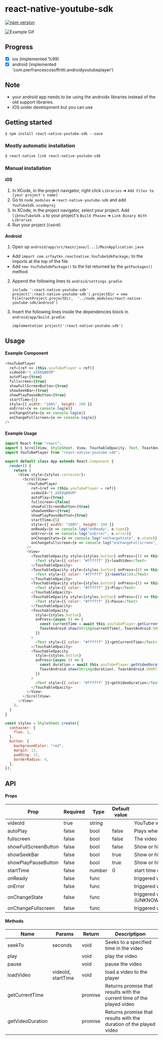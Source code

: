 
# react-native-youtube-sdk

[![npm version](https://badge.fury.io/js/react-native-youtube-sdk.svg)](https://badge.fury.io/js/react-native-youtube-sdk)

![Example Gif](https://sharelist2me.s3-eu-west-1.amazonaws.com/repo/example.gif)

## Progress

- [x] ios (implemented %99) 
- [x] android (implemented 'com.pierfrancescosoffritti.androidyoutubeplayer')

## Note
- your android app needs to be using the androidx libraries instead of the old support libraries.
- iOS under development but you can use
## Getting started

`$ npm install react-native-youtube-sdk --save`

### Mostly automatic installation

`$ react-native link react-native-youtube-sdk`

### Manual installation


#### iOS

1. In XCode, in the project navigator, right click `Libraries` ➜ `Add Files to [your project's name]`
2. Go to `node_modules` ➜ `react-native-youtube-sdk` and add `YouTubeSdk.xcodeproj`
3. In XCode, in the project navigator, select your project. Add `libYouTubeSdk.a` to your project's `Build Phases` ➜ `Link Binary With Libraries`
4. Run your project (`Cmd+R`)

#### Android

1. Open up `android/app/src/main/java/[...]/MainApplication.java`
  - Add `import com.srfaytkn.reactnative.YouTubeSdkPackage;` to the imports at the top of the file
  - Add `new YouTubeSdkPackage()` to the list returned by the `getPackages()` method
2. Append the following lines to `android/settings.gradle`:
  	```
  	include ':react-native-youtube-sdk'
  	project(':react-native-youtube-sdk').projectDir = new File(rootProject.projectDir, 	'../node_modules/react-native-youtube-sdk/android')
  	```
3. Insert the following lines inside the dependencies block in `android/app/build.gradle`:
  	```
    implementation project(':react-native-youtube-sdk')
  	```
## Usage

#### Example Component
````javascript
<YouTubePlayer
  ref={ref => (this.youTubePlayer = ref)}
  videoId="t_aIEOqB8VM"
  autoPlay={true}
  fullscreen={true}
  showFullScreenButton={true}
  showSeekBar={true}
  showPlayPauseButton={true}
  startTime={5}
  style={{ width: "100%", height: 200 }}
  onError={e => console.log(e)}
  onChangeState={e => console.log(e)}
  onChangeFullscreen={e => console.log(e)}
/>
````
#### Example Usage

```javascript
import React from "react";
import { ScrollView, StyleSheet, View, TouchableOpacity, Text, ToastAndroid } from "react-native";
import YouTubePlayer from "react-native-youtube-sdk";

export default class App extends React.Component {
  render() {
    return (
      <View style={styles.container}>
        <ScrollView>
          <YouTubePlayer
            ref={ref => (this.youTubePlayer = ref)}
            videoId="t_aIEOqB8VM"
            autoPlay={true}
            fullscreen={false}
            showFullScreenButton={true}
            showSeekBar={true}
            showPlayPauseButton={true}
            startTime={5}
            style={{ width: "100%", height: 200 }}
            onReady={e => console.log("onReady", e.type)}
            onError={e => console.log("onError", e.error)}
            onChangeState={e => console.log("onChangeState", e.state)}
            onChangeFullscreen={e => console.log("onChangeFullscreen", e.isFullscreen)}
          />
          <View>
            <TouchableOpacity style={styles.button} onPress={() => this.youTubePlayer.loadVideo("QdgRNIAdLi4", 0)}>
              <Text style={{ color: "#ffffff" }}>loadVideo</Text>
            </TouchableOpacity>
            <TouchableOpacity style={styles.button} onPress={() => this.youTubePlayer.seekTo(10)}>
              <Text style={{ color: "#ffffff" }}>SeekTo(10)</Text>
            </TouchableOpacity>
            <TouchableOpacity style={styles.button} onPress={() => this.youTubePlayer.play()}>
              <Text style={{ color: "#ffffff" }}>Play</Text>
            </TouchableOpacity>
            <TouchableOpacity style={styles.button} onPress={() => this.youTubePlayer.pause()}>
              <Text style={{ color: "#ffffff" }}>Pause</Text>
            </TouchableOpacity>
            <TouchableOpacity
              style={styles.button}
              onPress={async () => {
                const currentTime = await this.youTubePlayer.getCurrentTime();
                ToastAndroid.show(String(currentTime), ToastAndroid.SHORT);
              }}
            >
              <Text style={{ color: "#ffffff" }}>getCurrentTime</Text>
            </TouchableOpacity>
            <TouchableOpacity
              style={styles.button}
              onPress={async () => {
                const duration = await this.youTubePlayer.getVideoDuration();
                ToastAndroid.show(String(duration), ToastAndroid.SHORT);
              }}
            >
              <Text style={{ color: "#ffffff" }}>getVideoDuration</Text>
            </TouchableOpacity>
          </View>
        </ScrollView>
      </View>
    );
  }
}

const styles = StyleSheet.create({
  container: {
    flex: 1,
  },
  button: {
    backgroundColor: "red",
    margin: 12,
    padding: 12,
    borderRadius: 4,
  },
});
```
## API

#### Props

| Prop                 | Required | Type     | Default value | Description                                                                                    |
|----------------------|----------|----------|---------------|------------------------------------------------------------------------------------------------|
| videoId              | true     | string   |               | YouTube video id                                                                               |
| autoPlay             | false    | bool     | false         | Plays when player on ready                                                                     |
| fullscreen           | false    | bool     | false         | The video is play in fullscreen                                                                | 
| showFullScreenButton | false    | bool     | false         | Show or hide fullscreen button                                                                 |
| showSeekBar          | false    | bool     | true          | Show or hide seekbar                                                                           |
| showPlayPauseButton  | false    | bool     | true          | Show or hide play/pause button                                                                 |
| startTime            | false    | number   | 0             | start time of video for first play                                                             |
| onReady              | false    | func     |               | triggered when the player ready    
| onError              | false    | func     |               | triggered when error occurs                                                                    |
| onChangeState        | false    | func     |               | triggered when the state changes (UNKNOWN/UNSTARTED/ENDED/PLAYING/PAUSED/BUFFERING/VIDEO_CUED) |
| onChangeFullscreen   | false    | func     |               | triggered when the player enters or exits the fullscreen mode                                  |

#### Methods

| Name             | Params             | Return  | Descriptipon                                                           |
|------------------|--------------------|---------|------------------------------------------------------------------------|
| seekTo           | seconds            | void    | Seeks to a specified time in the video                                 |
| play             |                    | void    | play the video                                                         |
| pause            |                    | void    | pause the video                                                        |
| loadVideo        | videoId, startTime | void    | load a video to the player                                             |
| getCurrentTime   |                    | promise | Returns promise that results with the current time of the played video |
| getVideoDuration |                    | promise | Returns promise that results with the duration of the played video     |
 
